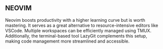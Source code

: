 ## NEOVIM
Neovim boosts productivity with a higher learning curve but is worth mastering. It serves as a great alternative to resource-intensive editors like VSCode. Multiple workspaces can be efficiently managed using TMUX. Additionally, the terminal-based tool LazyGit complements this setup, making code management more streamlined and accessible.
